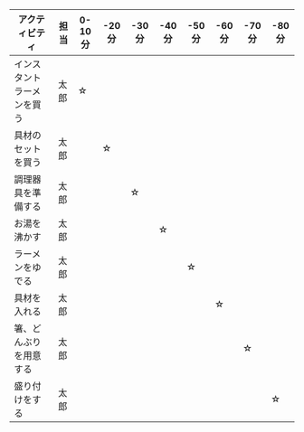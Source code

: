 
| アクティビティ  | 担当 | 0-10分  | -20分 | -30分  | -40分 | -50分  | -60分 | -70分  | -80分 |
| ------------- | ------------- | ------------- | ------------- | ------------- | ------------- | ------------- | ------------- | ------------- | ------------- |
| インスタントラーメンを買う | 太郎 | ☆ |  |  |  |  |  |  |  |
| 具材のセットを買う | 太郎 |  | ☆ |  |  |  |  |  |  |
| 調理器具を準備する | 太郎 |  |  | ☆ |  |  | |  |  |
| お湯を沸かす | 太郎 |  |  |  | ☆ |  |  |  |  |
| ラーメンをゆでる | 太郎 |  |  |  |  | ☆ |  |  |  |
| 具材を入れる | 太郎 |  |  |  |  |  | ☆ |  |  |
| 箸、どんぶりを用意する | 太郎 |  |  |  |  |  |  | ☆ |  |
| 盛り付けをする | 太郎 |  |  |  |  |  |  |  | ☆ |